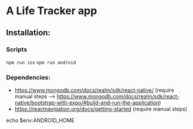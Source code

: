 # A Life Tracker app

## Installation:

### Scripts

`npm run ios`
`npm run android`

### Dependencies:

-   https://www.mongodb.com/docs/realm/sdk/react-native/ (require manual steps --> https://www.mongodb.com/docs/realm/sdk/react-native/bootstrap-with-expo/#build-and-run-the-application)
-   https://reactnavigation.org/docs/getting-started (require manual steps)

echo $env:ANDROID_HOME
